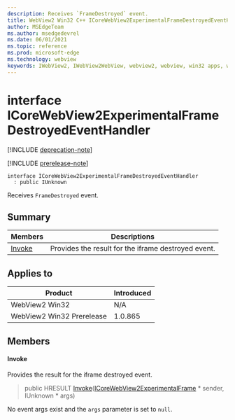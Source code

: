 ```yaml
---
description: Receives `FrameDestroyed` event.
title: WebView2 Win32 C++ ICoreWebView2ExperimentalFrameDestroyedEventHandler
author: MSEdgeTeam
ms.author: msedgedevrel
ms.date: 06/01/2021
ms.topic: reference
ms.prod: microsoft-edge
ms.technology: webview
keywords: IWebView2, IWebView2WebView, webview2, webview, win32 apps, win32, edge, ICoreWebView2, ICoreWebView2Controller, browser control, edge html, ICoreWebView2ExperimentalFrameDestroyedEventHandler
---
```


# interface ICoreWebView2ExperimentalFrameDestroyedEventHandler

[!INCLUDE [deprecation-note](../includes/deprecation-note.md)]

[!INCLUDE [prerelease-note](../includes/prerelease-note.md)]

```
interface ICoreWebView2ExperimentalFrameDestroyedEventHandler
  : public IUnknown
```

Receives `FrameDestroyed` event.

## Summary

 Members                        | Descriptions
--------------------------------|---------------------------------------------
[Invoke](#invoke) | Provides the result for the iframe destroyed event.

## Applies to

Product                         | Introduced
--------------------------------|---------------------------------------------
WebView2 Win32            |    N/A
WebView2 Win32 Prerelease |    1.0.865

## Members

#### Invoke

Provides the result for the iframe destroyed event.

> public HRESULT [Invoke](#invoke)([ICoreWebView2ExperimentalFrame](icorewebview2experimentalframe.md) * sender, IUnknown * args)

No event args exist and the `args` parameter is set to `null`.

